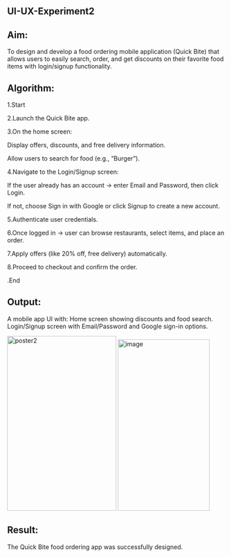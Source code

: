 ## UI-UX-Experiment2

## Aim:
  To design and develop a food ordering mobile application (Quick Bite) that allows users to easily search, order, and get discounts on their favorite food items with login/signup functionality.

## Algorithm:

1.Start

2.Launch the Quick Bite app.

3.On the home screen:

  Display offers, discounts, and free delivery information.

  Allow users to search for food (e.g., “Burger”).

4.Navigate to the Login/Signup screen:

  If the user already has an account → enter Email and Password, then click Login.

   If not, choose Sign in with Google or click Signup to create a new account.

5.Authenticate user credentials.

6.Once logged in → user can browse restaurants, select items, and place an order.

7.Apply offers (like 20% off, free delivery) automatically.

8.Proceed to checkout and confirm the order.

.End

## Output:
A mobile app UI with:
Home screen showing discounts and food search.
Login/Signup screen with Email/Password and Google sign-in options.


<img width="252" height="404" alt="poster2" src="https://github.com/user-attachments/assets/1024f9dc-e8e0-46da-8c18-e881bc3c07d5" />
<img width="212" height="396" alt="image" src="https://github.com/user-attachments/assets/2641169e-544e-442e-ae71-be69382ffd4d" />

## Result:
The Quick Bite food ordering app was successfully designed.
